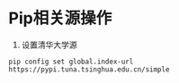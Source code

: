 # Pip相关源操作

1. 设置清华大学源

```
pip config set global.index-url https://pypi.tuna.tsinghua.edu.cn/simple
```